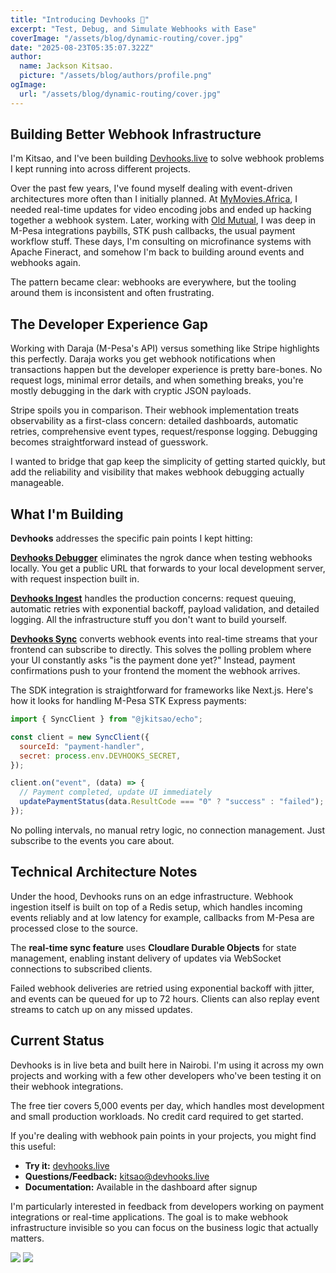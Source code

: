 ```yaml
---
title: "Introducing Devhooks 🚀"
excerpt: "Test, Debug, and Simulate Webhooks with Ease"
coverImage: "/assets/blog/dynamic-routing/cover.jpg"
date: "2025-08-23T05:35:07.322Z"
author:
  name: Jackson Kitsao.
  picture: "/assets/blog/authors/profile.png"
ogImage:
  url: "/assets/blog/dynamic-routing/cover.jpg"
---
```


## Building Better Webhook Infrastructure

I'm Kitsao, and I've been building [Devhooks.live](https://www.devhooks.live) to solve webhook problems I kept running into across different projects.

Over the past few years, I've found myself dealing with event-driven architectures more often than I initially planned. At [MyMovies.Africa](https://mymovies.africa), I needed real-time updates for video encoding jobs and ended up hacking together a webhook system. Later, working with [Old Mutual](https://www.oldmutual.co.ke), I was deep in M-Pesa integrations paybills, STK push callbacks, the usual payment workflow stuff. These days, I'm consulting on microfinance systems with Apache Fineract, and somehow I'm back to building around events and webhooks again.

The pattern became clear: webhooks are everywhere, but the tooling around them is inconsistent and often frustrating.

## The Developer Experience Gap

Working with Daraja (M-Pesa's API) versus something like Stripe highlights this perfectly. Daraja works you get webhook notifications when transactions happen but the developer experience is pretty bare-bones. No request logs, minimal error details, and when something breaks, you're mostly debugging in the dark with cryptic JSON payloads.

Stripe spoils you in comparison. Their webhook implementation treats observability as a first-class concern: detailed dashboards, automatic retries, comprehensive event types, request/response logging. Debugging becomes straightforward instead of guesswork.

I wanted to bridge that gap keep the simplicity of getting started quickly, but add the reliability and visibility that makes webhook debugging actually manageable.

## What I'm Building

**Devhooks** addresses the specific pain points I kept hitting:

**[Devhooks Debugger](https://www.devhooks.live/new-hook)** eliminates the ngrok dance when testing webhooks locally. You get a public URL that forwards to your local development server, with request inspection built in.

**[Devhooks Ingest](https://www.devhooks.live/ingest/about)** handles the production concerns: request queuing, automatic retries with exponential backoff, payload validation, and detailed logging. All the infrastructure stuff you don't want to build yourself.

**[Devhooks Sync](https://www.devhooks.live/)** converts webhook events into real-time streams that your frontend can subscribe to directly. This solves the polling problem where your UI constantly asks "is the payment done yet?" Instead, payment confirmations push to your frontend the moment the webhook arrives.

<!-- You can check out the full dashboard at [devhooks.live/ingest](https://devhooks.live/ingest). -->

The SDK integration is straightforward for frameworks like Next.js. Here's how it looks for handling M-Pesa STK Express payments:

```javascript
import { SyncClient } from "@jkitsao/echo";

const client = new SyncClient({
  sourceId: "payment-handler",
  secret: process.env.DEVHOOKS_SECRET,
});

client.on("event", (data) => {
  // Payment completed, update UI immediately
  updatePaymentStatus(data.ResultCode === "0" ? "success" : "failed");
});
```

No polling intervals, no manual retry logic, no connection management. Just subscribe to the events you care about.

## Technical Architecture Notes

Under the hood, Devhooks runs on an edge infrastructure. Webhook ingestion itself is built on top of a Redis setup, which handles incoming events reliably and at low latency for example, callbacks from M-Pesa are processed close to the source.

The **real-time sync feature** uses **Cloudlare Durable Objects** for state management, enabling instant delivery of updates via WebSocket connections to subscribed clients.

Failed webhook deliveries are retried using exponential backoff with jitter, and events can be queued for up to 72 hours. Clients can also replay event streams to catch up on any missed updates.

<!-- Authentication relies on short-lived tokens that refresh automatically, so clients don’t need to manage token expiration manually. -->

## Current Status

Devhooks is in live beta and built here in Nairobi. I'm using it across my own projects and working with a few other developers who've been testing it on their webhook integrations.

The free tier covers 5,000 events per day, which handles most development and small production workloads. No credit card required to get started.

If you're dealing with webhook pain points in your projects, you might find this useful:

- **Try it:** [devhooks.live](https://devhooks.live)
- **Questions/Feedback:** kitsao@devhooks.live
- **Documentation:** Available in the dashboard after signup

I'm particularly interested in feedback from developers working on payment integrations or real-time applications. The goal is to make webhook infrastructure invisible so you can focus on the business logic that actually matters.

<img src='https://api.devhooks.live/assets/6b50c958-7d1e-4e73-8fa7-b9f78e02880f?key=system-large-contain'>

<img src='https://api.devhooks.live/assets/2479cd94-6087-457e-8c53-0af4125f0140?key=system-large-contain'>
